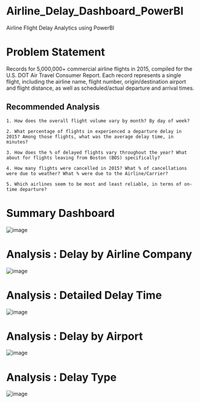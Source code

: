 # Airline_Delay_Dashboard_PowerBI
Airline Flight Delay Analytics using PowerBI

# Problem Statement
Records for 5,000,000+ commercial airline flights in 2015, compiled for the U.S. DOT Air Travel Consumer Report. Each record represents a single flight, including the airline name, flight number, origin/destination airport and flight distance, as well as scheduled/actual departure and arrival times.

## Recommended Analysis

    1. How does the overall flight volume vary by month? By day of week?

    2. What percentage of flights in experienced a departure delay in 2015? Among those flights, what was the average delay time, in minutes?

    3. How does the % of delayed flights vary throughout the year? What about for flights leaving from Boston (BOS) specifically?

    4. How many flights were cancelled in 2015? What % of cancellations were due to weather? What % were due to the Airline/Carrier?

    5. Which airlines seem to be most and least reliable, in terms of on-time departure?



# Summary Dashboard
![image](https://user-images.githubusercontent.com/114581035/213906136-2b53d6da-30fa-418b-850b-8cd540885354.png)


# Analysis : Delay by  Airline Company
![image](https://user-images.githubusercontent.com/114581035/213906184-0034c781-9dbb-4a16-8dd8-bbb3aecb1b3f.png)


# Analysis : Detailed Delay Time
![image](https://user-images.githubusercontent.com/114581035/213906229-9910b99b-731c-4628-b5c3-703495498433.png)


# Analysis : Delay by Airport
![image](https://user-images.githubusercontent.com/114581035/213906264-450f9e7f-c1a7-47f3-a97a-05a595be5cbf.png)


# Analysis : Delay Type
![image](https://user-images.githubusercontent.com/114581035/213906304-2c903880-be48-4d43-98ad-a60b363a64ac.png)




